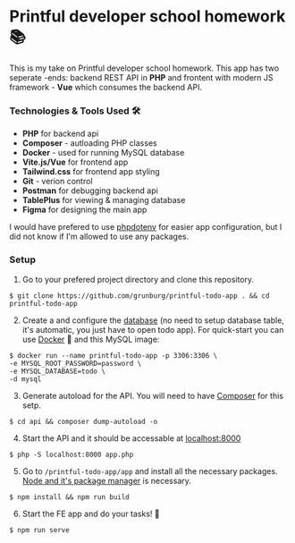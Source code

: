 # Printful developer school homework 📚

This is my take on Printful developer school homework. This app has two seperate -ends: backend REST API in **PHP** and frontent with modern JS framework - **Vue** which consumes the backend API. 

### Technologies & Tools Used 🛠
* **PHP** for backend api
* **Composer** - autloading PHP classes
* **Docker** - used for running MySQL database
* **Vite.js/Vue** for frontend app
* **Tailwind.css** for frontend app styling
* **Git** - verion control
* **Postman** for debugging backend api
* **TablePlus** for viewing & managing database
* **Figma** for designing the main app

I would have prefered to use [phpdotenv](https://github.com/vlucas/phpdotenv) for easier app configuration, but I did not know if I'm allowed to use any packages.

### Setup
1. Go to your prefered project directory and clone this repository.
```
$ git clone https://github.com/grunburg/printful-todo-app . && cd printful-todo-app
```
2. Create a and configure the [database](https://github.com/grunburg/printful-todo-app/blob/master/api/app/Core/Database/Database.php) (no need to setup database table, it's automatic, you just have to open todo app). For quick-start you can use [Docker](https://www.docker.com/) 🐳 and this MySQL image:
```
$ docker run --name printful-todo-app -p 3306:3306 \
-e MYSQL_ROOT_PASSWORD=password \
-e MYSQL_DATABASE=todo \
-d mysql
```
3. Generate autoload for the API. You will need to have [Composer](https://getcomposer.org/) for this setp.
```
$ cd api && composer dump-autoload -o
```
4. Start the API and it should be accessable at [localhost:8000](http://localhost:8000/)
```
$ php -S localhost:8000 app.php
```
5. Go to `/printful-todo-app/app` and install all the necessary packages. [Node and it's package manager](https://nodejs.org/en/) is necessary.
```
$ npm install && npm run build
```
6. Start the FE app and do your tasks! 🥳
```
$ npm run serve
```
